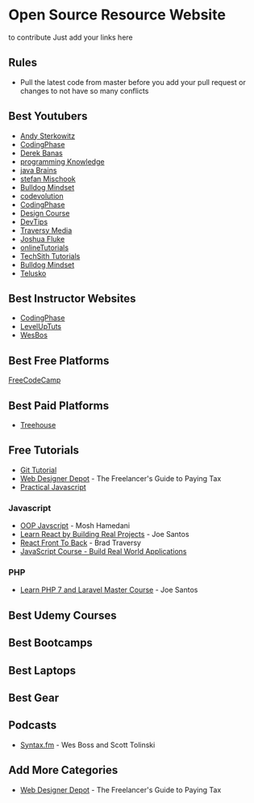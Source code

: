 # Open Source Resource Website
to contribute Just add your links here

## Rules
- Pull the latest code from master before you add your pull request or changes to not have so many conflicts

## Best Youtubers
- [Andy Sterkowitz](https://www.youtube.com/channel/UCZ9qFEC82qM6Pk-54Q4TVWA)
- [CodingPhase](https://www.youtube.com/channel/UC46wWUso9H5KPQcoL9iE3Ug)
- [Derek Banas](https://www.youtube.com/user/derekbanas)
- [programming Knowledge](https://www.youtube.com/user/ProgrammingKnowledge)
- [java Brains](https://www.youtube.com/user/koushks)
- [stefan Mischook](https://www.youtube.com/user/killerphp)
- [Bulldog Mindset](https://www.youtube.com/channel/UCFxdcuY-S6yjZGq_2cjilHg)
- [codevolution](https://www.youtube.com/channel/UC80PWRj_ZU8Zu0HSMNVwKWw) <br>
- [CodingPhase](https://www.youtube.com/channel/UC46wWUso9H5KPQcoL9iE3Ug)
- [Design Course](https://www.youtube.com/channel/UCVyRiMvfUNMA1UPlDPzG5Ow) <br>
- [DevTips](https://www.youtube.com/channel/UCyIe-61Y8C4_o-zZCtO4ETQ)
- [Traversy Media](https://www.youtube.com/user/TechGuyWeb)
- [Joshua Fluke](https://www.youtube.com/channel/UC-91UA-Xy2Cvb98deRXuggA)
- [onlineTutorials](https://www.youtube.com/channel/UCbwXnUipZsLfUckBPsC7Jog)
- [TechSith Tutorials](https://www.youtube.com/channel/UCbGZKLIHpox2l0whz6_RYyg "TechSith Tutorials")
- [Bulldog Mindset](https://www.youtube.com/channel/UCFxdcuY-S6yjZGq_2cjilHg)
- [Telusko](https://www.youtube.com/channel/UC59K-uG2A5ogwIrHw4bmlEg) <br>

## Best Instructor Websites
- [CodingPhase](http://codingphase.com/)
- [LevelUpTuts](https://www.leveluptutorials.com/)
- [WesBos](https://wesbos.com/)

## Best Free Platforms
[FreeCodeCamp](https://freecodecamp.org)

## Best Paid Platforms
- [Treehouse](https://teamtreehouse.com/home)

## Free Tutorials
- [Git Tutorial](https://codeburst.io/a-step-by-step-guide-to-making-your-first-github-contribution-5302260a2940)
- [Web Designer Depot](https://www.webdesignerdepot.com/2018/09/the-freelancers-guide-to-paying-tax/) - The Freelancer's Guide to Paying Tax
- [Practical Javascript](https://watchandcode.com/p/practical-javascript)
### Javascript
 - [OOP Javscript](https://www.udemy.com/javascript-object-oriented-programming/) - Mosh Hamedani
 - [Learn React by Building Real Projects](https://www.udemy.com/learn-react-by-building-a-real-projects/) - Joe Santos
 - [React Front To Back](https://www.udemy.com/react-front-to-back/) - Brad Traversy
 - [JavaScript Course - Build Real World Applications](https://www.udemy.com/the-ultimate-javascript-course-build-real-world-apps2018/)
 
 ### PHP
 - [Learn PHP 7 and Laravel Master Course](https://www.udemy.com/learn-php-7-and-laravel-master-course/) - Joe Santos

## Best Udemy Courses

## Best Bootcamps

## Best Laptops

## Best Gear

## Podcasts 
 - [Syntax.fm](https://syntax.fm/) - Wes Boss and Scott Tolinski

## Add More Categories
 - [Web Designer Depot](https://www.webdesignerdepot.com/2018/09/the-freelancers-guide-to-paying-tax/) - The Freelancer's Guide to Paying Tax
